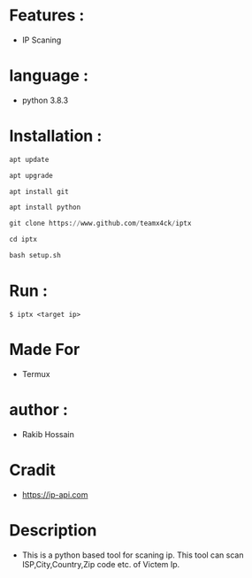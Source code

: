 # Features :
* IP Scaning
# language :
* python 3.8.3

# Installation :
```python
apt update

apt upgrade

apt install git

apt install python

git clone https://www.github.com/teamx4ck/iptx

cd iptx

bash setup.sh

```
# Run :
```
$ iptx <target ip>

```
# Made For
* Termux

# author :
* Rakib Hossain

# Cradit
* https://ip-api.com

# Description
* This is a python based tool for scaning ip. This tool can scan ISP,City,Country,Zip code etc. of Victem Ip.
